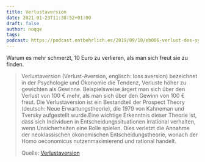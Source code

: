 ```yaml
---
title: Verlustaversion
date: 2021-01-23T11:38:52+01:00
draft: false
author: noqqe
tags:
podcast: https://podcast.entbehrlich.es/2019/09/10/eb006-verlust-des-synthetischen-gummis/
---
```


Warum es mehr schmerzt, 10 Euro zu verlieren, als man sich freut sie zu
finden.

> Verlustaversion (Verlust-Aversion, englisch: loss aversion) bezeichnet in der
> Psychologie und Ökonomie die Tendenz, Verluste höher zu gewichten als Gewinne.
> Beispielsweise ärgert man sich über den Verlust von 100 € mehr, als man sich
> über den Gewinn von 100 € freut. Die Verlustaversion ist ein Bestandteil der
> Prospect Theory (deutsch: Neue Erwartungstheorie), die 1979 von Kahneman und
> Tversky aufgestellt wurde.Eine wichtige Erkenntnis dieser Theorie ist, dass
> sich Individuen in Entscheidungssituationen irrational verhalten, wenn
> Unsicherheiten eine Rolle spielen. Dies verletzt die Annahme der
> neoklassischen ökonomischen Entscheidungstheorie, wonach der Homo oeconomicus
> nutzenmaximierend und rational handelt.
>
> Quelle: [Verlustaversion](https://de.wikipedia.org/wiki/Verlustaversion)
